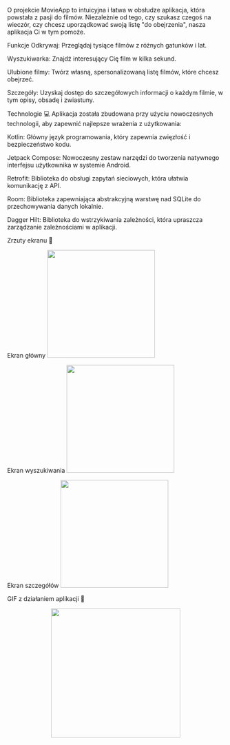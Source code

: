 O projekcie 
MovieApp to intuicyjna i łatwa w obsłudze aplikacja, która powstała z pasji do filmów. Niezależnie od tego, czy szukasz czegoś na wieczór, czy chcesz uporządkować swoją listę "do obejrzenia", nasza aplikacja Ci w tym pomoże.

Funkcje 
Odkrywaj: Przeglądaj tysiące filmów z różnych gatunków i lat.

Wyszukiwarka: Znajdź interesujący Cię film w kilka sekund.

Ulubione filmy: Twórz własną, spersonalizowaną listę filmów, które chcesz obejrzeć.

Szczegóły: Uzyskaj dostęp do szczegółowych informacji o każdym filmie, w tym opisy, obsadę i zwiastuny.


Technologie 💻
Aplikacja została zbudowana przy użyciu nowoczesnych technologii, aby zapewnić najlepsze wrażenia z użytkowania:

Kotlin: Główny język programowania, który zapewnia zwięzłość i bezpieczeństwo kodu.

Jetpack Compose: Nowoczesny zestaw narzędzi do tworzenia natywnego interfejsu użytkownika w systemie Android.

Retrofit: Biblioteka do obsługi zapytań sieciowych, która ułatwia komunikację z API.

Room: Biblioteka zapewniająca abstrakcyjną warstwę nad SQLite do przechowywania danych lokalnie.

Dagger Hilt: Biblioteka do wstrzykiwania zależności, która upraszcza zarządzanie zależnościami w aplikacji.

Zrzuty ekranu 📸

Ekran główny
<img src="link_do_screena_1.png" width="250">

Ekran wyszukiwania
<img src="link_do_screena_2.png" width="250">

Ekran szczegółów
<img src="link_do_screena_3.png" width="250">

GIF z działaniem aplikacji 🎥

<p align="center">
<img src="link_do_twojego_gifa.gif" width="300">
</p>
